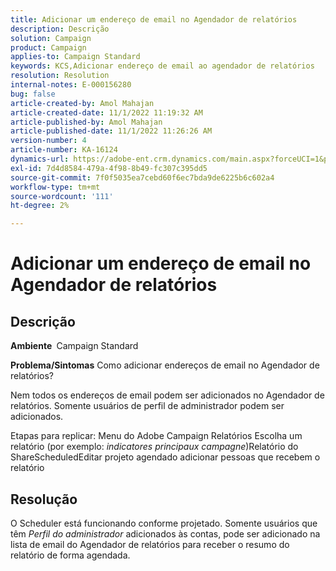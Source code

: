 ```yaml
---
title: Adicionar um endereço de email no Agendador de relatórios
description: Descrição
solution: Campaign
product: Campaign
applies-to: Campaign Standard
keywords: KCS,Adicionar endereço de email ao agendador de relatórios
resolution: Resolution
internal-notes: E-000156280
bug: false
article-created-by: Amol Mahajan
article-created-date: 11/1/2022 11:19:32 AM
article-published-by: Amol Mahajan
article-published-date: 11/1/2022 11:26:26 AM
version-number: 4
article-number: KA-16124
dynamics-url: https://adobe-ent.crm.dynamics.com/main.aspx?forceUCI=1&pagetype=entityrecord&etn=knowledgearticle&id=3863ba0a-d759-ed11-9561-6045bd006f95
exl-id: 7d4d8584-479a-4f98-8b49-fc307c395dd5
source-git-commit: 7f0f5035ea7cebd60f6ec7bda9de6225b6c602a4
workflow-type: tm+mt
source-wordcount: '111'
ht-degree: 2%

---
```


# Adicionar um endereço de email no Agendador de relatórios

## Descrição

<b>Ambiente </b>
Campaign Standard


<b>Problema/Sintomas</b>
Como adicionar endereços de email no Agendador de relatórios?

Nem todos os endereços de email podem ser adicionados no Agendador de relatórios. Somente usuários de perfil de administrador podem ser adicionados.

Etapas para replicar: Menu do Adobe Campaign Relatórios Escolha um relatório (por exemplo: *indicatores principaux campagne*)Relatório do ShareScheduledEditar projeto agendado adicionar pessoas que recebem o relatório


## Resolução


O Scheduler está funcionando conforme projetado. Somente usuários que têm *Perfil do administrador* adicionados às contas, pode ser adicionado na lista de email do Agendador de relatórios para receber o resumo do relatório de forma agendada.
